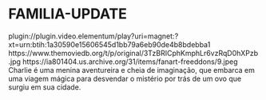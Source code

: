 # FAMILIA-UPDATE

<item>
<title>[COLOR silver][B] UMA VIAGEM INCRÍVEL [/COLOR][/B][COLOR yellow]  FULL HD  [B][/COLOR][/B]</title>
<link>plugin://plugin.video.elementum/play?uri=magnet:?xt=urn:btih:1a30590e15606545d1bb79a6eb90de4b8bdebba1</link>
<thumbnail>https://www.themoviedb.org/t/p/original/3TzBRICphKmphLr6vzRqD0hXPzb.jpg</thumbnail>
<fanart>https://ia801404.us.archive.org/31/items/fanart-freeddons/9.jpeg</fanart>
<info>Charlie é uma menina aventureira e cheia de imaginação, que embarca em uma viagem mágica para desvendar o mistério por trás de um ovo que surgiu em sua cidade.</info>
</item>
